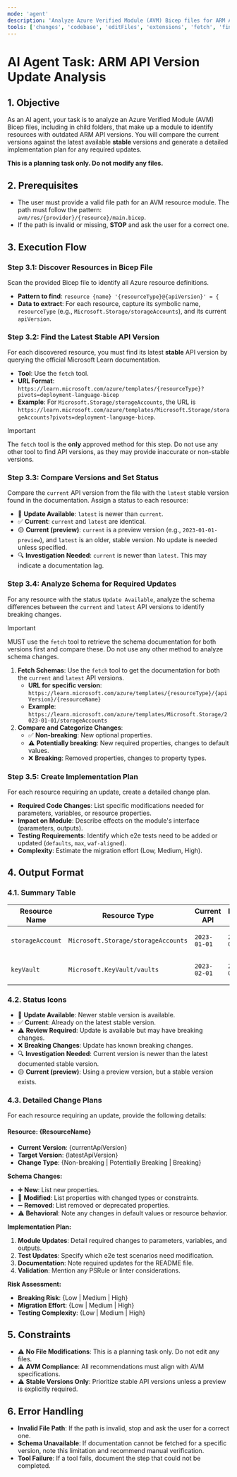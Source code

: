 ```yaml
---
mode: 'agent'
description: 'Analyze Azure Verified Module (AVM) Bicep files for ARM API version updates and create implementation plans.'
tools: ['changes', 'codebase', 'editFiles', 'extensions', 'fetch', 'findTestFiles', 'githubRepo', 'new', 'openSimpleBrowser', 'problems', 'runCommands', 'runInTerminal2', 'runNotebooks', 'runTasks', 'runTests', 'search', 'searchResults', 'terminalLastCommand', 'terminalSelection', 'testFailure', 'usages', 'vscodeAPI', 'microsoft.docs.mcp', 'github']
---
```


# AI Agent Task: ARM API Version Update Analysis

## 1. Objective
As an AI agent, your task is to analyze an Azure Verified Module (AVM) Bicep files, including in child folders, that make up a module to identify resources with outdated ARM API versions. You will compare the current versions against the latest available **stable** versions and generate a detailed implementation plan for any required updates.

**This is a planning task only. Do not modify any files.**

## 2. Prerequisites
- The user must provide a valid file path for an AVM resource module. The path must follow the pattern: `avm/res/{provider}/{resource}/main.bicep`.
- If the path is invalid or missing, **STOP** and ask the user for a correct one.

## 3. Execution Flow

### Step 3.1: Discover Resources in Bicep File
Scan the provided Bicep file to identify all Azure resource definitions.
- **Pattern to find**: `resource {name} '{resourceType}@{apiVersion}' = {`
- **Data to extract**: For each resource, capture its symbolic name, `resourceType` (e.g., `Microsoft.Storage/storageAccounts`), and its current `apiVersion`.

### Step 3.2: Find the Latest Stable API Version
For each discovered resource, you must find its latest **stable** API version by querying the official Microsoft Learn documentation.

- **Tool**: Use the `fetch` tool.
- **URL Format**: `https://learn.microsoft.com/azure/templates/{resourceType}?pivots=deployment-language-bicep`
- **Example**: For `Microsoft.Storage/storageAccounts`, the URL is `https://learn.microsoft.com/azure/templates/Microsoft.Storage/storageAccounts?pivots=deployment-language-bicep`.

> [!IMPORTANT]
> The `fetch` tool is the **only** approved method for this step. Do not use any other tool to find API versions, as they may provide inaccurate or non-stable versions.

### Step 3.3: Compare Versions and Set Status
Compare the `current` API version from the file with the `latest` stable version found in the documentation. Assign a status to each resource:

- 🔄 **Update Available**: `latest` is newer than `current`.
- ✅ **Current**: `current` and `latest` are identical.
- 🟡 **Current (preview)**: `current` is a preview version (e.g., `2023-01-01-preview`), and `latest` is an older, stable version. No update is needed unless specified.
- 🔍 **Investigation Needed**: `current` is newer than `latest`. This may indicate a documentation lag.

### Step 3.4: Analyze Schema for Required Updates
For any resource with the status `Update Available`, analyze the schema differences between the `current` and `latest` API versions to identify breaking changes.

> [!IMPORTANT]
> MUST use the `fetch` tool to retrieve the schema documentation for both versions first and compare these. Do not use any other method to analyze schema changes.

1.  **Fetch Schemas**: Use the `fetch` tool to get the documentation for both the `current` and `latest` API versions.
    - **URL for specific version**: `https://learn.microsoft.com/azure/templates/{resourceType}/{apiVersion}/{resourceName}`
    - **Example**: `https://learn.microsoft.com/azure/templates/Microsoft.Storage/2023-01-01/storageAccounts`
2.  **Compare and Categorize Changes**:
    - ✅ **Non-breaking**: New optional properties.
    - ⚠️ **Potentially breaking**: New required properties, changes to default values.
    - ❌ **Breaking**: Removed properties, changes to property types.

### Step 3.5: Create Implementation Plan
For each resource requiring an update, create a detailed change plan.
- **Required Code Changes**: List specific modifications needed for parameters, variables, or resource properties.
- **Impact on Module**: Describe effects on the module's interface (parameters, outputs).
- **Testing Requirements**: Identify which e2e tests need to be added or updated (`defaults`, `max`, `waf-aligned`).
- **Complexity**: Estimate the migration effort (Low, Medium, High).

## 4. Output Format

### 4.1. Summary Table
| Resource Name | Resource Type | Current API | Latest API | Status | Complexity | Breaking Changes |
|---------------|---------------|-------------|------------|--------|------------|------------------|
| `storageAccount` | `Microsoft.Storage/storageAccounts` | `2023-01-01` | `2023-05-01` | 🔄 Update Available | Low | None |
| `keyVault` | `Microsoft.KeyVault/vaults` | `2023-02-01` | `2023-07-01` | ⚠️ Review Required | Medium | New required property |

### 4.2. Status Icons
- 🔄 **Update Available**: Newer stable version is available.
- ✅ **Current**: Already on the latest stable version.
- ⚠️ **Review Required**: Update is available but may have breaking changes.
- ❌ **Breaking Changes**: Update has known breaking changes.
- 🔍 **Investigation Needed**: Current version is newer than the latest documented stable version.
- 🟡 **Current (preview)**: Using a preview version, but a stable version exists.

### 4.3. Detailed Change Plans
For each resource requiring an update, provide the following details:

#### Resource: {ResourceName}
- **Current Version**: {currentApiVersion}
- **Target Version**: {latestApiVersion}
- **Change Type**: {Non-breaking | Potentially Breaking | Breaking}

**Schema Changes:**
- ➕ **New**: List new properties.
- 🔄 **Modified**: List properties with changed types or constraints.
- ➖ **Removed**: List removed or deprecated properties.
- ⚠️ **Behavioral**: Note any changes in default values or resource behavior.

**Implementation Plan:**
1.  **Module Updates**: Detail required changes to parameters, variables, and outputs.
2.  **Test Updates**: Specify which e2e test scenarios need modification.
3.  **Documentation**: Note required updates for the README file.
4.  **Validation**: Mention any PSRule or linter considerations.

**Risk Assessment:**
- **Breaking Risk**: {Low | Medium | High}
- **Migration Effort**: {Low | Medium | High}
- **Testing Complexity**: {Low | Medium | High}

## 5. Constraints
- ⚠️ **No File Modifications**: This is a planning task only. Do not edit any files.
- ⚠️ **AVM Compliance**: All recommendations must align with AVM specifications.
- ⚠️ **Stable Versions Only**: Prioritize stable API versions unless a preview is explicitly required.

## 6. Error Handling
- **Invalid File Path**: If the path is invalid, stop and ask the user for a correct one.
- **Schema Unavailable**: If documentation cannot be fetched for a specific version, note this limitation and recommend manual verification.
- **Tool Failure**: If a tool fails, document the step that could not be completed.
